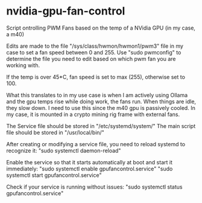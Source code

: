 # nvidia-gpu-fan-control
Script ontrolling PWM Fans based on the temp of a NVidia GPU (in my case, a m40)

Edits are made to the file "/sys/class/hwmon/hwmon1/pwm3" file in my case to set a fan speed between 0 and 255. Use "sudo pwmconfig" to determine the file you need to edit based on which pwm fan you are working with.

If the temp is over 45*C, fan speed is set to max (255), otherwise set to 100.

What this translates to in my use case is when I am actively using Ollama and the gpu temps rise while doing work, the fans run. When things are idle, they slow down. I need to use this since the m40 gpu is passively cooled. In my case, it is mounted in a crypto mining rig frame with external fans.

The Service file should be stored in "/etc/systemd/system/"
The main script file should be stored in "/usr/local/bin/"

After creating or modifying a service file, you need to reload systemd to recognize it:
"sudo systemctl daemon-reload"

Enable the service so that it starts automatically at boot and start it immediately:
"sudo systemctl enable gpufancontrol.service"
"sudo systemctl start gpufancontrol.service"

Check if your service is running without issues:
"sudo systemctl status gpufancontrol.service"
